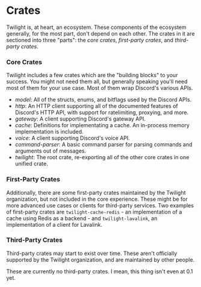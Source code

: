 # Crates

Twilight is, at heart, an ecosystem. These components of the ecosystem generally,
for the most part, don't depend on each other. The crates in it are sectioned
into three "parts": the *core crates*, *first-party crates*, and *third-party
crates*.

### Core Crates

Twilight includes a few crates which are the "building blocks" to your success. You
might not need them all, but generally speaking you'll need most of them for
your use case. Most of them wrap Discord's various APIs.

- *model*: All of the structs, enums, and bitflags used by the Discord APIs.
- *http*: An HTTP client supporting all of the documented features of Discord's
  HTTP API, with support for ratelimiting, proxying, and more.
- *gateway*: A client supporting Discord's gateway API.
- *cache*: Definitions for implementating a cache. An in-process memory
  implementation is included.
- *voice*: A client supporting Discord's voice API.
- *command-parser*: A basic command parser for parsing commands and arguments
  out of messages.
- *twilight*: The root crate, re-exporting all of the other core crates in one
  unified crate.

### First-Party Crates

Additionally, there are some first-party crates maintained by the Twilight
organization, but not included in the core experience. These might be for more
advanced use cases or clients for third-party services. Two examples of
first-party crates are `twilight-cache-redis` - an implementation of a cache using
Redis as a backend - and `twilight-lavalink`, an implementation of a client for
Lavalink.

### Third-Party Crates

Third-party crates may start to exist over time. These aren't officially
supported by the Twilight organization, and are maintained by other people.

These are currently no third-party crates. I mean, this thing isn't even at 0.1
yet.

[Lavalink]: https://github.com/Frederikam/Lavalink
[redis]: https://redis.io
